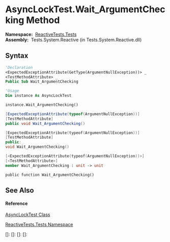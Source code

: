 # AsyncLockTest.Wait\_ArgumentChecking Method

**Namespace:**  [ReactiveTests.Tests](ReactiveTests.Tests\ReactiveTests.Tests.md)  
**Assembly:**  Tests.System.Reactive (in Tests.System.Reactive.dll)

## Syntax

```vb
'Declaration
<ExpectedExceptionAttribute(GetType(ArgumentNullException))> _
<TestMethodAttribute> _
Public Sub Wait_ArgumentChecking
```

```vb
'Usage
Dim instance As AsyncLockTest

instance.Wait_ArgumentChecking()
```

```csharp
[ExpectedExceptionAttribute(typeof(ArgumentNullException))]
[TestMethodAttribute]
public void Wait_ArgumentChecking()
```

```c++
[ExpectedExceptionAttribute(typeof(ArgumentNullException))]
[TestMethodAttribute]
public:
void Wait_ArgumentChecking()
```

```fsharp
[<ExpectedExceptionAttribute(typeof(ArgumentNullException))>]
[<TestMethodAttribute>]
member Wait_ArgumentChecking : unit -> unit 
```

```jscript
public function Wait_ArgumentChecking()
```

## See Also

#### Reference

[AsyncLockTest Class](AsyncLockTest\AsyncLockTest.md)

[ReactiveTests.Tests Namespace](ReactiveTests.Tests\ReactiveTests.Tests.md)

[]: 
[]: 
[]: 
[]: 